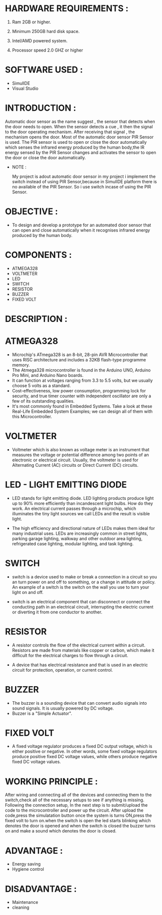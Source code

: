 # HARDWARE REQUIREMENTS :


1) Ram 2GB or higher.

2) Minimum 250GB hard disk space.

3) Intel/AMD powered system.

4) Processor speed 2.0 GHZ or higher









# SOFTWARE USED :

* SimulIDE
* Visual Studio








# INTRODUCTION :
 



Automatic door sensor as the name suggest , the sensor that detects when the door needs to open. When the sensor detects a cue , it then the signal to the door    operating mechanism. After receiving that signal , the mechanism opens the door. Most of the automatic door sensor PIR Sensor is used. The PIR sensor is used to open or close the door automatically which senses the infrared energy produced by the human body,the IR energy sensed by the PIR Sensor changes and activates the sensor to open the door or close the door automatically.
 
 




* NOTE : 

  My project is adout automatic door sensor in my project i implement the switch instead of using PIR Sensor,because in SimulIDE platform there is no available of the   PIR Sensor. 
  So i use switch incase of using the PIR Sensor. 


 
 
 
 # OBJECTIVE : 
 
 

* To design and develop a prototype for an automated door sensor that can open and close automatically when it recognises infrared energy produced by the human body.

 
 
 
 

# COMPONENTS :



 * ATMEGA328
 * VOLTMETER
 * LED
 * SWITCH
 * RESISTOR
 * BUZZER
 * FIXED VOLT







# DESCRIPTION :




# ATMEGA328
 
 * Microchip's ATmega328 is an 8-bit, 28-pin AVR Microcontroller that uses RISC architecture and includes a 32KB flash-type programme memory.
 * The Atmega328 microcontroller is found in the Arduino UNO, Arduino Pro Mini, and Arduino Nano boards.
 * It can function at voltages ranging from 3.3 to 5.5 volts, but we usually choose 5 volts as a standard.
 * Cost-effectiveness, low power consumption, programming lock for security, and true timer counter with independent oscillator are only a few of its outstanding      qualities.
 * It's most commonly found in Embedded Systems. Take a look at these Real-Life Embedded System Examples; we can design all of them with this Microcontroller.






# VOLTMETER
 
 * Voltmeter which is also known as voltage meter is an instrument that measures the voltage or potential difference among two points of an electronic or electrical circuit. Usually, the voltmeter is used for Alternating Current (AC) circuits or Direct Current (DC) circuits.





# LED - LIGHT EMITTING DIODE


* LED stands for light emitting diode. LED lighting products produce light up to 90% more efficiently than incandescent light bulbs. How do they work. An electrical current passes through a microchip, which illuminates the tiny light sources we call LEDs and the result is visible light.

* The high efficiency and directional nature of LEDs makes them ideal for many industrial uses. LEDs are increasingly common in street lights, parking garage lighting, walkway and other outdoor area lighting, refrigerated case lighting, modular lighting, and task lighting.




# SWITCH 
 
 
* switch is a device used to make or break a connection in a circuit so you an turn power on and off to something, or a change in attitude or policy. An example of a switch is the switch on the wall you use to turn your light on and off.

*  switch is an electrical component that can disconnect or connect the conducting path in an electrical circuit, interrupting the electric current or diverting it from one conductor to another.



# RESISTOR 


* A resistor controls the flow of the electrical current within a circuit. Resistors are made from materials like copper or carbon, which make it difficult for the electrical charges to flow through a circuit.

* A device that has electrical resistance and that is used in an electric circuit for protection, operation, or current control.


# BUZZER 

* The buzzer is a sounding device that can convert audio signals into sound signals. It is usually powered by DC voltage.
* Buzzer is a "Simple Actuator".


# FIXED VOLT 

* A fixed voltage regulator produces a fixed DC output voltage, which is either positive or negative. In other words, some fixed voltage regulators produce positive fixed DC voltage values, while others produce negative fixed DC voltage values.



# WORKING PRINCIPLE :

After wiring and connecting all of the devices and connecting them to the switch,check all of the necessary setups to see if anything is missing. Following the connection setup, In the next step is to submit/upload the code to the microcontroller and power up the circuit. After upload the code,press the simulatation button once the system is turns ON,press the fixed volt to turn on.when the switch is open the led starts blinking which denotes the door is opened and when the switch is closed the buzzer turns on and make a sound which denotes the door is closed.




# ADVANTAGE :


* Energy saving 
* Hygiene control




# DISADVANTAGE :

* Maintenance
* cleaning

